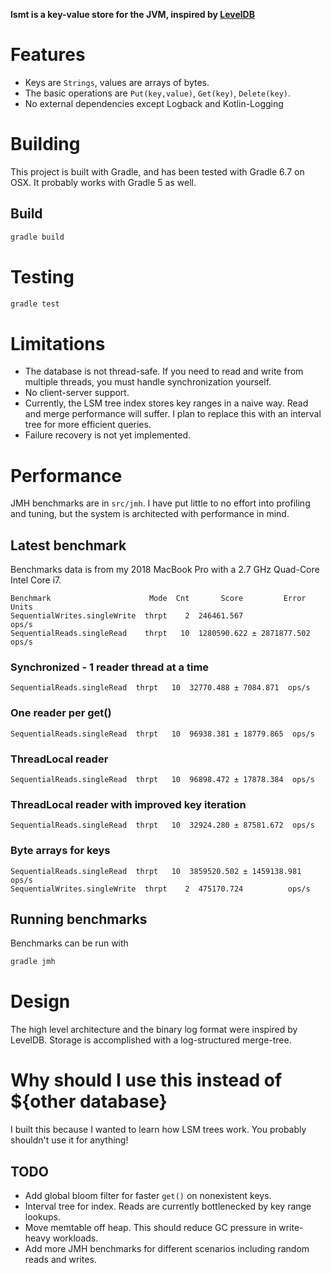 **lsmt is a key-value store for the JVM, inspired by [LevelDB](https://github.com/google/leveldb)**

# Features
* Keys are `Strings`, values are arrays of bytes.
* The basic operations are `Put(key,value)`, `Get(key)`, `Delete(key)`.
* No external dependencies except Logback and Kotlin-Logging

# Building
This project is built with Gradle, and has been tested with Gradle 6.7 on OSX. It probably works with Gradle 5 as well.
## Build
```bash
gradle build
```

# Testing
```bash
gradle test
```

# Limitations
* The database is not thread-safe. If you need to read and write from multiple threads, you must handle synchronization yourself.
* No client-server support.
* Currently, the LSM tree index stores key ranges in a naive way. Read and merge performance will suffer. I plan to replace this with an interval tree for more efficient queries.
* Failure recovery is not yet implemented.

# Performance
JMH benchmarks are in `src/jmh`. I have put little to no effort into profiling and tuning, but the system is architected with performance in mind.

## Latest benchmark
Benchmarks data is from my 2018 MacBook Pro with a 2.7 GHz Quad-Core Intel Core i7.
```text
Benchmark                      Mode  Cnt       Score         Error       Units
SequentialWrites.singleWrite  thrpt    2  246461.567                     ops/s
SequentialReads.singleRead    thrpt   10  1280590.622 ± 2871877.502      ops/s
```

### Synchronized - 1 reader thread at a time
```text
SequentialReads.singleRead  thrpt   10  32770.488 ± 7084.871  ops/s
```

### One reader per get()
```text
SequentialReads.singleRead  thrpt   10  96938.381 ± 18779.865  ops/s
```

### ThreadLocal reader
```text
SequentialReads.singleRead  thrpt   10  96898.472 ± 17878.384  ops/s
```

### ThreadLocal reader with improved key iteration
```text
SequentialReads.singleRead  thrpt   10  32924.280 ± 87581.672  ops/s
```

### Byte arrays for keys
```text
SequentialReads.singleRead  thrpt   10  3859520.502 ± 1459138.981  ops/s
SequentialWrites.singleWrite  thrpt    2  475170.724          ops/s
```

## Running benchmarks
Benchmarks can be run with
```bash
gradle jmh
```

# Design
The high level architecture and the binary log format were inspired by LevelDB. Storage is accomplished with a log-structured merge-tree.

# Why should I use this instead of ${other database}
I built this because I wanted to learn how LSM trees work. You probably shouldn't use it for anything!

## TODO
- Add global bloom filter for faster `get()` on nonexistent keys.
- Interval tree for index. Reads are currently bottlenecked by key range lookups.
- Move memtable off heap. This should reduce GC pressure in write-heavy workloads.
- Add more JMH benchmarks for different scenarios including random reads and writes.
